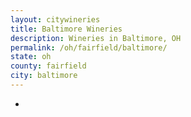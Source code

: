 ```yaml
---
layout: citywineries
title: Baltimore Wineries
description: Wineries in Baltimore, OH
permalink: /oh/fairfield/baltimore/
state: oh
county: fairfield
city: baltimore
---
```

-

